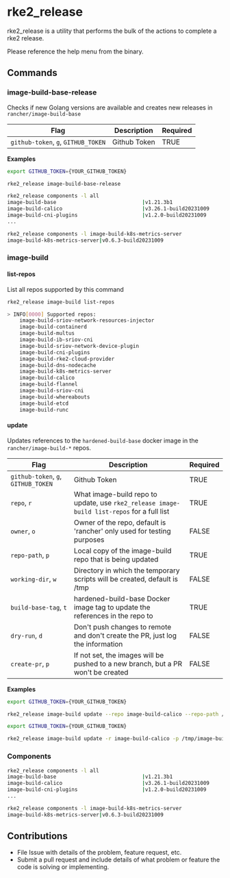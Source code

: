 # rke2_release

rke2_release is a utility that performs the bulk of the actions to complete a rke2 release.

Please reference the help menu from the binary.

## Commands

### image-build-base-release

Checks if new Golang versions are available and creates new releases in `rancher/image-build-base`

| **Flag**                            | **Description** | **Required** |
| ----------------------------------- | --------------- | ------------ |
| `github-token`, `g`, `GITHUB_TOKEN` | Github Token    | TRUE         |

**Examples**

```sh
export GITHUB_TOKEN={YOUR_GITHUB_TOKEN}

rke2_release image-build-base-release
```

```sh
rke2_release components -l all
image-build-base                            |v1.21.3b1
image-build-calico                          |v3.26.1-build20231009
image-build-cni-plugins                     |v1.2.0-build20231009
...
```

```sh
rke2_release components -l image-build-k8s-metrics-server
image-build-k8s-metrics-server|v0.6.3-build20231009
```

### image-build

#### list-repos
List all repos supported by this command

```sh
rke2_release image-build list-repos

> INFO[0000] Supported repos: 
    image-build-sriov-network-resources-injector
    image-build-containerd
    image-build-multus
    image-build-ib-sriov-cni
    image-build-sriov-network-device-plugin
    image-build-cni-plugins
    image-build-rke2-cloud-provider
    image-build-dns-nodecache
    image-build-k8s-metrics-server
    image-build-calico
    image-build-flannel
    image-build-sriov-cni
    image-build-whereabouts
    image-build-etcd
    image-build-runc  
```

#### update
Updates references to the `hardened-build-base` docker image in the `rancher/image-build-*` repos.

| **Flag**                            | **Description** | **Required** |
| ----------------------------------- | --------------- | ------------ |
| `github-token`, `g`, `GITHUB_TOKEN` | Github Token    | TRUE         |
| `repo`, `r` | What image-build repo to update, use `rke2_release image-build list-repos` for a full list    | TRUE         |
| `owner`, `o` |  Owner of the repo, default is 'rancher' only used for testing purposes   | FALSE         |
| `repo-path`, `p` |  Local copy of the image-build repo that is being updated   | TRUE         |
| `working-dir`, `w` |  Directory in which the temporary scripts will be created, default is /tmp   | FALSE         |
| `build-base-tag`, `t` |   hardened-build-base Docker image tag to update the references in the repo to  | TRUE         |
| `dry-run`, `d` |  Don't push changes to remote and don't create the PR, just log the information   | FALSE         |
| `create-pr`, `p` |  If not set, the images will be pushed to a new branch, but a PR won't be created  | FALSE         |

**Examples**

```sh
export GITHUB_TOKEN={YOUR_GITHUB_TOKEN}

rke2_release image-build update --repo image-build-calico --repo-path /tmp/image-build-calico --build-base-tag v1.21.3b1 --create-pr --dry-run
```

```sh
export GITHUB_TOKEN={YOUR_GITHUB_TOKEN}

rke2_release image-build update -r image-build-calico -p /tmp/image-build-calico -t v1.21.3b1 -p -d
```
 
### Components

```sh
rke2_release components -l all
image-build-base                            |v1.21.3b1
image-build-calico                          |v3.26.1-build20231009
image-build-cni-plugins                     |v1.2.0-build20231009
...
```

```sh
rke2_release components -l image-build-k8s-metrics-server
image-build-k8s-metrics-server|v0.6.3-build20231009
```

## Contributions

- File Issue with details of the problem, feature request, etc.
- Submit a pull request and include details of what problem or feature the code is solving or implementing.
